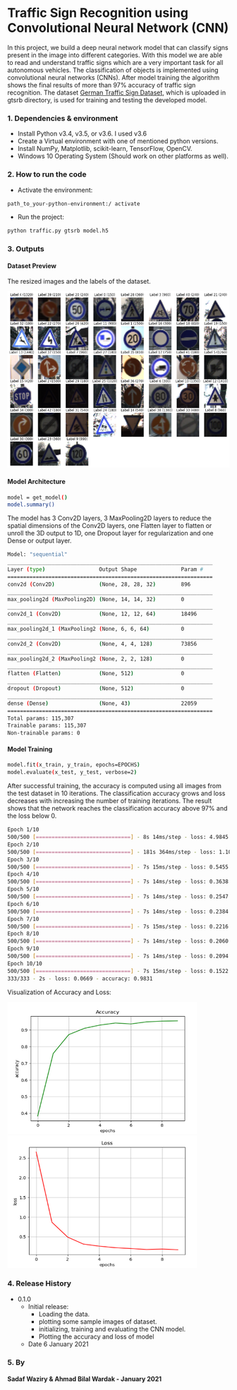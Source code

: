 # Traffic Sign Recognition using Convolutional Neural Network (CNN)


In this project, we build a deep neural network model that can classify signs present in the image
into different categories. With this model we are able to read and understand traffic signs which are a very
important task for all autonomous vehicles. The classification of objects is implemented using convolutional
neural networks (CNNs). After model training the algorithm shows the final results of more than 97%
accuracy of traffic sign recognition. The dataset [German Traffic Sign Dataset](https://benchmark.ini.rub.de/gtsrb_news.html), which is uploaded in gtsrb directory, is
used for training and testing the developed model.


### 1. Dependencies & environment

* Install Python v3.4, v3.5, or v3.6. I used v3.6
* Create a Virtual environment with one of mentioned python versions.
* Install NumPy, Matplotlib, scikit-learn, TensorFlow, OpenCV.
* Windows 10 Operating System (Should work on other platforms as well).

### 2. How to run the code
* Activate the environment:
```sh
path_to_your-python-environment:/ activate 
```
* Run the project:
```sh
python traffic.py gtsrb model.h5
```
### 3. Outputs
#### Dataset Preview
The resized images and the labels of the dataset.

<img src="images/dataset.png" width="600" height="400">

#### Model Architecture
```sh
model = get_model()
model.summary()
```
The model has 3 Conv2D layers, 3 MaxPooling2D layers to reduce the spatial dimensions of the Conv2D layers, one Flatten layer to flatten or unroll the 3D output to 1D, one Dropout layer for regularization and one Dense or output layer. 
```sh
Model: "sequential"
_________________________________________________________________
Layer (type)                 Output Shape              Param #
=================================================================
conv2d (Conv2D)              (None, 28, 28, 32)        896
_________________________________________________________________
max_pooling2d (MaxPooling2D) (None, 14, 14, 32)        0
_________________________________________________________________
conv2d_1 (Conv2D)            (None, 12, 12, 64)        18496
_________________________________________________________________
max_pooling2d_1 (MaxPooling2 (None, 6, 6, 64)          0
_________________________________________________________________
conv2d_2 (Conv2D)            (None, 4, 4, 128)         73856
_________________________________________________________________
max_pooling2d_2 (MaxPooling2 (None, 2, 2, 128)         0
_________________________________________________________________
flatten (Flatten)            (None, 512)               0
_________________________________________________________________
dropout (Dropout)            (None, 512)               0
_________________________________________________________________
dense (Dense)                (None, 43)                22059
=================================================================
Total params: 115,307
Trainable params: 115,307
Non-trainable params: 0
```

#### Model Training
```sh
model.fit(x_train, y_train, epochs=EPOCHS)
model.evaluate(x_test, y_test, verbose=2)
```
After successful training, the accuracy is computed using all images from the test dataset in 10 iterations. The classification accuracy grows and loss decreases with increasing the number of training iterations. The result shows that the network reaches the classification accuracy above 97% and the loss below 0.
```sh
Epoch 1/10
500/500 [==============================] - 8s 14ms/step - loss: 4.9845 - accuracy: 0.2062
Epoch 2/10
500/500 [==============================] - 181s 364ms/step - loss: 1.1079 - accuracy: 0.6811
Epoch 3/10
500/500 [==============================] - 7s 15ms/step - loss: 0.5455 - accuracy: 0.8435
Epoch 4/10
500/500 [==============================] - 7s 14ms/step - loss: 0.3638 - accuracy: 0.8940
Epoch 5/10
500/500 [==============================] - 7s 14ms/step - loss: 0.2547 - accuracy: 0.9280
Epoch 6/10
500/500 [==============================] - 7s 14ms/step - loss: 0.2384 - accuracy: 0.9321
Epoch 7/10
500/500 [==============================] - 7s 15ms/step - loss: 0.2216 - accuracy: 0.9390
Epoch 8/10
500/500 [==============================] - 7s 14ms/step - loss: 0.2060 - accuracy: 0.9434
Epoch 9/10
500/500 [==============================] - 7s 14ms/step - loss: 0.2094 - accuracy: 0.9421
Epoch 10/10
500/500 [==============================] - 7s 15ms/step - loss: 0.1522 - accuracy: 0.9573
333/333 - 2s - loss: 0.0669 - accuracy: 0.9831
```

Visualization of Accuracy and Loss:
<div> 
<img src="images/acc.png" width="430" height="300"><img src="images/loss.png" width="430" height="300">
</div>

### 4. Release History

* 0.1.0
    * Initial release: 
      * Loading the data.
      * plotting some sample images of dataset.
      * initializing, training and evaluating the CNN model.
      * Plotting the accuracy and loss of model
    * Date 6 January 2021
    
### 5. By
#### Sadaf Waziry & Ahmad Bilal Wardak - January 2021

